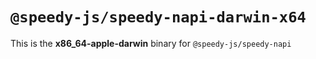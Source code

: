 # `@speedy-js/speedy-napi-darwin-x64`

This is the **x86_64-apple-darwin** binary for `@speedy-js/speedy-napi`
